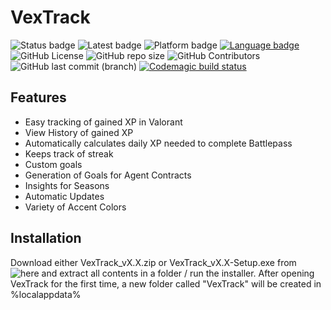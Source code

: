 # VexTrack

![Status badge](https://img.shields.io/badge/Status-Stable-green "Development Status")
![Latest badge](https://img.shields.io/badge/Latest%20Version-v1.88-9cf "Latest Version")
![Platform badge](https://img.shields.io/badge/Platform-Windows%2010/11-informational?logo=windows "Platform")
[![Language badge](https://img.shields.io/badge/Language-C%23_.NET_8.0-blueviolet?logo=visual-studio&logoColor=ffffff)](https://dotnet.microsoft.com/download/dotnet/8.0 "Language") 
![GitHub License](https://img.shields.io/github/license/BitTim/VexTrack?logo=github "License")
![GitHub repo size](https://img.shields.io/github/repo-size/BitTim/VexTrack?logo=github)
![GitHub Contributors](https://img.shields.io/github/contributors/BitTim/VexTrack?logo=github "Contributors")
![GitHub last commit (branch)](https://img.shields.io/github/last-commit/BitTim/VexTrack?logo=github "Last commit")
[![Codemagic build status](https://api.codemagic.io/apps/629f09fa463af7f0ae545daa/629f09fa463af7f0ae545da9/status_badge.svg)](https://codemagic.io/apps/629f09fa463af7f0ae545daa/629f09fa463af7f0ae545da9/latest_build)

## Features
- Easy tracking of gained XP in Valorant
- View History of gained XP
- Automatically calculates daily XP needed to complete Battlepass
- Keeps track of streak
- Custom goals
- Generation of Goals for Agent Contracts
- Insights for Seasons
- Automatic Updates
- Variety of Accent Colors

## Installation
Download either VexTrack_vX.X.zip or VexTrack_vX.X-Setup.exe from ![here](https://github.com/BitTim/VexTrack/releases) and extract all contents in a folder / run the installer. After opening VexTrack for the first time, a new folder called "VexTrack" will be created in %localappdata%
